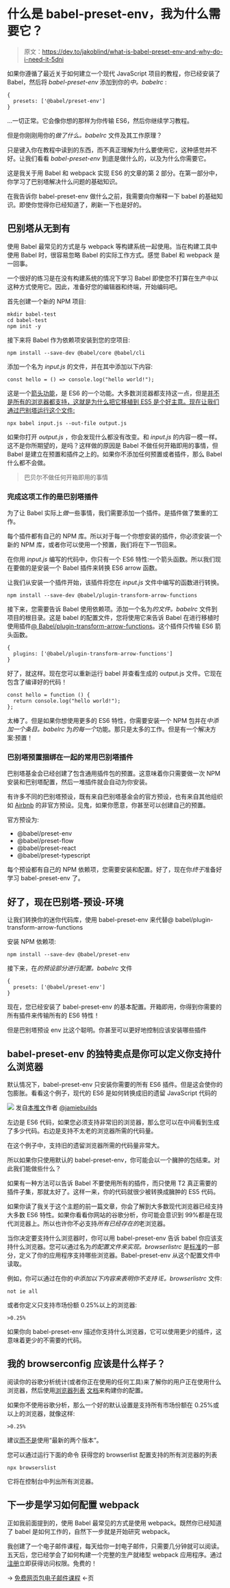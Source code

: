 # 什么是 babel-preset-env，我为什么需要它？

> 原文：<https://dev.to/jakoblind/what-is-babel-preset-env-and-why-do-i-need-it-5dni>

如果你遵循了最近关于如何建立一个现代 JavaScript 项目的教程，你已经安装了 Babel，然后将 *babel-preset-env* 添加到你的*中。babelrc* :

```
{
  presets: ['@babel/preset-env']
} 
```

...一切正常。它会像你想的那样为你传输 ES6，然后你继续学习教程。

但是你刚刚用你的*做了什么。babelrc* 文件及其工作原理？

只是键入你在教程中读到的东西，而不真正理解为什么要使用它，这种感觉并不好。让我们看看 *babel-preset-env* 到底是做什么的，以及为什么你需要它。

这是我关于用 Babel 和 webpack 实现 ES6 的文章的第 2 部分。在第一部分中，你学习了巴别塔解决什么问题的基础知识。

在我告诉你 babel-preset-env 做什么之前，我需要向你解释一下 babel 的基础知识。即使你觉得你已经知道了，刷新一下也是好的。

## 巴别塔从无到有

使用 Babel 最常见的方式是与 webpack 等构建系统一起使用。当在构建工具中使用 Babel 时，很容易忽略 Babel 的实际工作方式。感觉 Babel 和 webpack 是一回事。

一个很好的练习是在没有构建系统的情况下学习 Babel 即使您不打算在生产中以这种方式使用它。因此，准备好您的编辑器和终端，开始编码吧。

首先创建一个新的 NPM 项目:

```
mkdir babel-test
cd babel-test
npm init -y 
```

接下来将 Babel 作为依赖项安装到您的空项目:

```
npm install --save-dev @babel/core @babel/cli 
```

添加一个名为 *input.js* 的文件，并在其中添加以下内容:

```
const hello = () => console.log("hello world!"); 
```

这是一个[箭头功能](https://developer.mozilla.org/en-US/docs/Web/JavaScript/Reference/Functions/Arrow_functions)，是 ES6 的一个功能。大多数浏览器都支持这一点，但是[并不是所有的浏览器都支持，这就是为什么把它移植到 ES5 是个好主意。现在让我们通过巴别塔运行这个文件:](https://caniuse.com/#feat=arrow-functions) 

```
npx babel input.js --out-file output.js 
```

如果你打开 *output.js* ，你会发现什么都没有改变。和 *input.js* 的内容一模一样。这不是你所期望的，是吗？这样做的原因是 Babel 不做任何开箱即用的事情，但 Babel 是建立在预置和插件之上的。如果你不添加任何预置或者插件，那么 Babel 什么都不会做。

> 巴贝尔不做任何开箱即用的事情

### 完成这项工作的是巴别塔插件

为了让 Babel 实际上*做*一些事情，我们需要添加一个插件。是插件做了繁重的工作。

每个插件都有自己的 NPM 库。所以对于每一个你想安装的插件，你必须安装一个新的 NPM 库，或者你可以使用一个预置，我们将在下一节回来。

在你用 *input.js* 编写的代码中，你只有一个 ES6 特性:一个箭头函数。所以我们现在要做的是安装一个 Babel 插件来转换 ES6 arrow 函数。

让我们从安装一个插件开始，该插件将您在 *input.js* 文件中编写的函数进行转换。

```
npm install --save-dev @babel/plugin-transform-arrow-functions 
```

接下来，您需要告诉 Babel 使用依赖项。添加一个名为*的文件。babelrc* 文件到项目的根目录。这是 babel 的配置文件，您将使用它来告诉 Babel 在进行移植时使用插件[@ Babel/plugin-transform-arrow-functions](https://babeljs.io/docs/en/babel-plugin-transform-arrow-functions)。这个插件只传输 ES6 箭头函数。

```
{
  plugins: ['@babel/plugin-transform-arrow-functions']
} 
```

好了，就这样。现在您可以重新运行 babel 并查看生成的 output.js 文件。它现在包含了编译好的代码！

```
const hello = function () {
  return console.log("hello world!");
}; 
```

太棒了。但是如果你想使用更多的 ES6 特性，你需要安装一个 NPM 包并在*中添加一个条目。babelrc* 为*的每一个*功能。那只是太多的工作。但是有一个解决方案:预置！

### 巴别塔预置捆绑在一起的常用巴别塔插件

巴别塔基金会已经创建了包含通用插件包的预置。这意味着你只需要做一次 NPM 安装和巴别塔配置，然后一堆插件就会自动为你安装。

有许多不同的巴别塔预设，既有来自巴别塔基金会的官方预设，也有来自其他组织如 [Airbnb](https://github.com/airbnb/babel-preset-airbnb) 的非官方预设。见鬼，如果你愿意，你甚至可以创建自己的预置。

官方预设为:

*   @babel/preset-env
*   @babel/preset-flow
*   @babel/preset-react
*   @babel/preset-typescript

每个预设都有自己的 NPM 依赖项，您需要安装和配置。好了，现在你*终于*准备好学习 babel-preset-env 了。

## 好了，现在巴别塔-预设-环境

让我们转换你的迷你代码库，使用 babel-preset-env 来代替@ babel/plugin-transform-arrow-functions

安装 NPM 依赖项:

```
npm install --save-dev @babel/preset-env 
```

接下来，在*的预设部分进行配置。babelrc* 文件

```
{
  presets: ['@babel/preset-env']
} 
```

现在，您已经安装了 babel-preset-env 的基本配置。开箱即用，你得到你需要的所有插件来传输所有的 ES6 特性！

但是巴别塔预设 env 比这个聪明。你甚至可以更好地控制应该安装哪些插件

## babel-preset-env 的独特卖点是你可以定义你支持什么浏览器

默认情况下，babel-preset-env 只安装你需要的所有 ES6 插件。但是这会使你的包膨胀。看看这个例子，现代的 ES6 是如何转换成旧的遗留 JavaScript 代码的

[![](img/d519e2f54f36760e999a1ef34c85babb.png)](https://res.cloudinary.com/practicaldev/image/fetch/s--5nq0An4i--/c_limit%2Cf_auto%2Cfl_progressive%2Cq_auto%2Cw_880/https://d4jyn86spyrm8.cloudfront.net/unnamed.jpg) 发自[本推文](https://twitter.com/jamiebuilds/status/1022568923726639104)作者 [@jamiebuilds](https://twitter.com/jamiebuilds/)

左边是 ES6 代码，如果您必须支持非常旧的浏览器，那么您可以在中间看到生成了多少代码。右边是支持不太老的浏览器所需的代码量。

在这个例子中，支持旧的遗留浏览器所需的代码量非常大。

所以如果你只使用默认的 babel-preset-env，你可能会以一个臃肿的包结束。对此我们能做些什么？

如果有一种方法可以告诉 Babel 不要使用所有的插件，而只使用 T2 真正需要的插件子集，那就太好了。这样一来，你的代码就很少被转换成臃肿的 ES5 代码。

如果你读了我关于这个主题的前一篇文章，你会了解到大多数现代浏览器已经支持大多数 ES6 特性。如果你看看你网站的谷歌分析，你可能会意识到 99%都是在现代浏览器上。所以也许你不必支持*所有已经存在的*老浏览器。

当你决定要支持什么浏览器时，你可以用 babel-preset-env 告诉 babel 你应该支持什么浏览器。您可以通过名为*的配置文件来实现。browserlistrc* 是[标准](https://github.com/browserslist/browserslist)的一部分，定义了你的应用程序支持哪些浏览器。Babel-preset-env 从这个配置文件中读取。

例如，你可以通过在你的*中添加以下内容来表明你不支持 IE。browserlistrc* 文件:

```
not ie all 
```

或者你定义只支持市场份额 0.25%以上的浏览器:

```
>0.25% 
```

如果你向 babel-preset-env 描述你支持什么浏览器，它可以使用更少的插件，这意味着更少的不需要的代码。

## 我的 browserconfig 应该是什么样子？

阅读你的谷歌分析统计(或者你正在使用的任何工具)来了解你的用户正在使用什么浏览器，然后使用[浏览器列表](https://github.com/browserslist/browserslist) [文档](https://github.com/browserslist/browserslist)来构建你的配置。

如果你不使用谷歌分析，那么一个好的默认设置是支持所有市场份额在 0.25%或以上的浏览器，就像这样:

```
>0.25% 
```

建议[而不是](https://jamie.build/last-2-versions)使用“最新的两个版本”。

您可以通过运行下面的命令
获得您的 browserlist 配置支持的所有浏览器的列表

```
npx browserslist 
```

它将在控制台中列出所有浏览器。

## 下一步是学习如何配置 webpack

正如我前面提到的，使用 Babel 最常见的方式是使用 webpack。既然你已经知道了 babel 是如何工作的，自然下一步就是开始研究 webpack。

我创建了一个电子邮件课程，每天给你一封电子邮件，只需要几分钟就可以阅读。五天后，您已经学会了如何构建一个完整的生产就绪型 webpack 应用程序。通过[注册](https://pages.convertkit.com/8eeb9f21b0/26777fab4c)立即获得访问权限。免费的！

→ [免费网页包电子邮件课程](https://pages.convertkit.com/8eeb9f21b0/26777fab4c) ←页